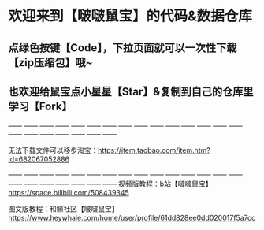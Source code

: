 # 欢迎来到【啵啵鼠宝】的代码&数据仓库

## 点绿色按键【Code】，下拉页面就可以一次性下载【zip压缩包】哦~
## 也欢迎给鼠宝点小星星【Star】&复制到自己的仓库里学习【Fork】
—— —— —— —— —— —— —— —— —— —— —— —— —— —— —— —— —— —— —— —— —— ——

无法下载文件可以移步淘宝：https://item.taobao.com/item.htm?id=682067052886

—— —— —— —— —— —— —— —— —— —— —— —— —— —— —— —— —— —— —— —— —— ——
视频版教程：b站【啵啵鼠宝】https://space.bilibili.com/508439345

图文版教程：和鲸社区【啵啵鼠宝】https://www.heywhale.com/home/user/profile/61dd828ee0dd020017f5a7cc
